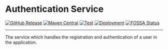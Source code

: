 # Authentication Service

[![GitHub Release](https://img.shields.io/github/v/tag/ldss-project/authentication-service?label=Github&color=blue)](https://github.com/ldss-project/authentication-service/releases)
[![Maven Central](https://img.shields.io/maven-central/v/io.github.jahrim.chess/authentication-service?label=Maven%20Central&color=blue)](https://central.sonatype.com/artifact/io.github.jahrim.chess/authentication-service)
[![Test](https://github.com/ldss-project/authentication-service/actions/workflows/continuous-testing.yml/badge.svg)](https://github.com/ldss-project/authentication-service/actions/workflows/continuous-testing.yml)
[![Deployment](https://github.com/ldss-project/authentication-service/actions/workflows/continuous-deployment.yml/badge.svg)](https://github.com/ldss-project/authentication-service/actions/workflows/continuous-deployment.yml)
[![FOSSA Status](https://app.fossa.io/api/projects/git%2Bgithub.com%2Fldss-project%2Fauthentication-service.svg)](https://fossa.com/)

---

The service which handles the registration and authentication of a user in the application.
